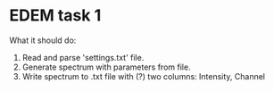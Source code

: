 # EDEM task 1
What it should do:
1. Read and parse 'settings.txt' file.
2. Generate spectrum with parameters from file.
3. Write spectrum to .txt file with (?) two columns: Intensity, Channel 
